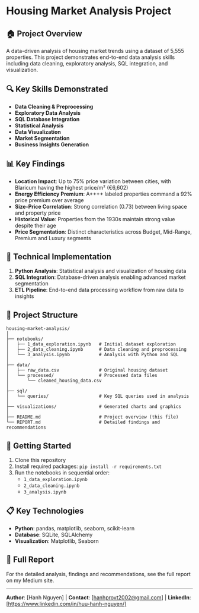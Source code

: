 
# Housing Market Analysis Project

## 🏠 Project Overview

A data-driven analysis of housing market trends using a dataset of 5,555 properties. This project demonstrates end-to-end data analysis skills including data cleaning, exploratory analysis, SQL integration, and visualization.

## 🔍 Key Skills Demonstrated

- **Data Cleaning & Preprocessing**
- **Exploratory Data Analysis**
- **SQL Database Integration**
- **Statistical Analysis**
- **Data Visualization**
- **Market Segmentation**
- **Business Insights Generation**

## 📊 Key Findings

- **Location Impact**: Up to 75% price variation between cities, with Blaricum having the highest price/m² (€6,602)
- **Energy Efficiency Premium**: A++++ labeled properties command a 92% price premium over average
- **Size-Price Correlation**: Strong correlation (0.73) between living space and property price
- **Historical Value**: Properties from the 1930s maintain strong value despite their age
- **Price Segmentation**: Distinct characteristics across Budget, Mid-Range, Premium and Luxury segments

## 🔧 Technical Implementation

1. **Python Analysis**: Statistical analysis and visualization of housing data
2. **SQL Integration**: Database-driven analysis enabling advanced market segmentation
3. **ETL Pipeline**: End-to-end data processing workflow from raw data to insights

## 📁 Project Structure

```
housing-market-analysis/
│
├── notebooks/
│   ├── 1_data_exploration.ipynb   # Initial dataset exploration
│   ├── 2_data_cleaning.ipynb      # Data cleaning and preprocessing
│   └── 3_analysis.ipynb           # Analysis with Python and SQL
│
├── data/
│   ├── raw_data.csv               # Original housing dataset
│   └── processed/                 # Processed data files
│       └── cleaned_housing_data.csv
│
├── sql/
│   └── queries/                   # Key SQL queries used in analysis
│
├── visualizations/                # Generated charts and graphics
│
├── README.md                      # Project overview (this file)
└── REPORT.md                      # Detailed findings and recommendations
```

## 🚀 Getting Started

1. Clone this repository
2. Install required packages: `pip install -r requirements.txt`
3. Run the notebooks in sequential order:
   - `1_data_exploration.ipynb`
   - `2_data_cleaning.ipynb`
   - `3_analysis.ipynb`

## 📋 Key Technologies

- **Python**: pandas, matplotlib, seaborn, scikit-learn
- **Database**: SQLite, SQLAlchemy
- **Visualization**: Matplotlib, Seaborn

## 📝 Full Report

For the detailed analysis, findings and recommendations, see the full report on my Medium site.

---

**Author**: [Hanh Nguyen] | **Contact**: [hanhprovt2002@gmail.com] | **LinkedIn**: [https://www.linkedin.com/in/huu-hanh-nguyen/]

